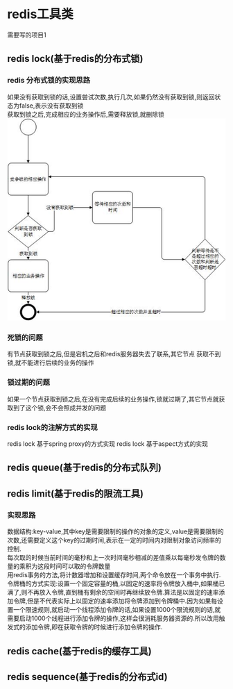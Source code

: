 # redis工具类 #
需要写的项目1  
## redis lock(基于redis的分布式锁) ##
### redis 分布式锁的实现思路  ###
如果没有获取到锁的话,设置尝试次数,执行几次,如果仍然没有获取到锁,则返回状态为false,表示没有获取到锁    
获取到锁之后,完成相应的业务操作后,需要释放锁,就删除锁  
![](https://raw.githubusercontent.com/open2open/redis/master/images/redis-lock1.jpg)
### 死锁的问题  ###
有节点获取到锁之后,但是宕机之后和redis服务器失去了联系,其它节点
获取不到锁,就不能进行后续的业务的操作  
### 锁过期的问题  ###
如果一个节点获取到锁之后,在没有完成后续的业务操作,锁就过期了,其它节点就获取到了这个锁,会不会照成并发的问题    
### redis lock的注解方式的实现 ###
redis lock 基于spring proxy的方式实现
redis lock 基于aspect方式的实现   
## redis queue(基于redis的分布式队列) ##
## redis limit(基于redis的限流工具) ##
### 实现思路 ###
数据结构:key-value,其中key是需要限制的操作的对象的定义,value是需要限制的次数,还需要定义这个key的过期时间,表示在一定的时间内对限制对象访问频率的控制.  
每次取的时候当前时间的毫秒和上一次时间毫秒相减的差值乘以每毫秒发令牌的数量的乘积为这段时间可以取的令牌数量  
用redis事务的方法,将计数器增加和设置缓存时间,两个命令放在一个事务中执行.  
令牌桶的方式实现:设置一个固定容量的桶,以固定的速率将令牌放入桶中,如果桶已满了,则不再放入令牌,直到桶有剩余的空间时再继续放令牌.算法是以固定的速率添加令牌,但是不代表实际上以固定的速率添加将令牌添加到令牌桶中.因为如果每设置一个限速规则,就启动一个线程添加令牌的话,如果设置1000个限流规则的话,就需要启动1000个线程进行添加令牌的操作,这样会很消耗服务器资源的.所以改用触发式的添加令牌,即在获取令牌的时候进行添加令牌的操作.
## redis cache(基于redis的缓存工具) ##
## redis  sequence(基于redis的分布式id) ##
